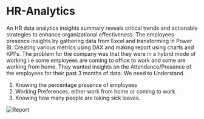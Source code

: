 # HR-Analytics
An HR data analytics insights summary reveals critical trends and actionable strategies to enhance organizational effectiveness. The employees presence insights by gathering data from Excel and transforming in Power BI. Creating various metrics using DAX and making report using charts and KPI's.
The problem for the company was that they were in a hybrid mode of working i.e some employees are coming to office to work and some are working from home. They wanted insights on the Attendance/Presence of the employees for their past 3 months of data.
We need to Understand
1. Knowing the percentage presence of employees
2. Working Preferences, either work from home or coming to work
3. Knowing how many people are taking sick leaves.

![Report](https://github.com/user-attachments/assets/5fcca027-86fe-403a-8cb3-89bec04c5026)
